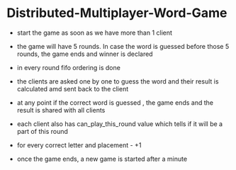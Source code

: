# Distributed-Multiplayer-Word-Game

* start the game as soon as we have more than 1 client
* the game will have 5 rounds. In case the word is guessed before those 5 rounds, the game ends and winner is declared
* in every round fifo ordering is done
* the clients are asked one by one to guess the word and their result is calculated amd sent back to the client
* at any point if the correct word is guessed , the game ends and the result is shared with all clients
* each client also has can_play_this_round value which tells if it will be a part of this round
* for every correct letter and placement - +1

* once the game ends, a new game is started after a minute